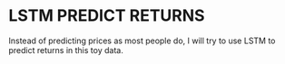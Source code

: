 # LSTM PREDICT RETURNS
Instead of predicting prices as most people do, I will try to use LSTM to predict returns in this toy data.
